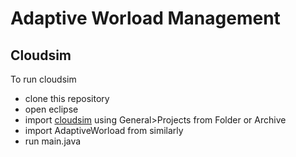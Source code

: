 # Adaptive Worload Management

## Cloudsim 
To run cloudsim
- clone this repository
- open eclipse 
- import [cloudsim](https://github.com/Cloudslab/cloudsim/releases/tag/7.0) using General>Projects from Folder or Archive
- import AdaptiveWorload from similarly
- run main.java
